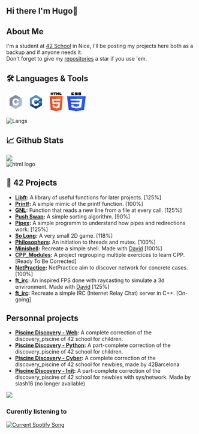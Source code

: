 ## Hi there I'm Hugo👋

## About Me
I'm a student at [42 School](https://42.fr/en/homepage/) in Nice, I'll be posting my projects here both as a backup and if anyone needs it. <br/>
Don't forget to give my [repositories](https://github.com/hlefevregit?tab=repositories) a star if you use 'em.

## 🛠️ Languages & Tools
<div align="left">
	<img src="https://github.com/flmarsou/flmarsou/blob/main/assets/languages/c.svg" alt="c logo" width="50" height="50"/>
	<img src="https://github.com/flmarsou/flmarsou/blob/main/assets/languages/cpp.svg" alt="cpp logo" width="50" height="50"/>
  	<img src="https://github.com/hlefevregit/hlefevregit/blob/main/assets/html-5-logo-svgrepo-com.svg" alt="html logo" width="50" height="50"/>
  	<img src="https://github.com/hlefevregit/hlefevregit/blob/main/assets/css.svg" alt="html logo" width="50" height="50"/>
</div>

![Langs](https://github-readme-stats.vercel.app/api/top-langs/?username=hlefevregit&theme=react&show_icons=true&hide_border=true&layout=compact)

## 📈 Github Stats
<div style="display: flex; justify-content: space-between;">
	<img src="https://github-readme-stats.vercel.app/api?username=hlefevregit&theme=react&show_icons=true&hide_border=true&count_private=true" style="width: 48%;">
<!-- 	<img src="https://github-readme-streak-stats.herokuapp.com/?user=hlefevregit&theme=react&hide_border=true" style="width: 51%;"> -->
</div>

<img src="https://github-profile-trophy.vercel.app/?username=hlefevregit&theme=darkhub&margin-w=15&margin-h=15" alt="html logo"/>

## 🔭 42 Projects
- **[Libft](https://github.com/hlefevregit/libft_gnl):** A library of useful functions for later projects. [125%]
- **[Printf](https://github.com/hlefevregit/ft_printf):** A simple mimic of the printf function. [100%]
- **[GNL](https://github.com/hlefevregit/libft_gnl):** Function that reads a new line from a file at every call. [125%]
- **[Push Swap](https://github.com/hlefevregit/push_swap):** A simple sorting algorithm. [90%]
- **[Pipex](https://github.com/hlefevregit/pipex):** A simple programm to understand how pipes and redirections work. [125%]
- **[So Long](https://github.com/hlefevregit/so_long):** A very small 2D game. [118%]
- **[Philosophers](https://github.com/hlefevregit/philo):** An initiation to threads and mutex. [100%]
- **[Minishell](https://github.com/hlefevregit/minishell):** Recreate a simple shell. Made with [David](https://github.com/kintox01) [100%]
- **[CPP_Modules](https://github.com/hlefevregit/CPP_Modules):** A project regrouping multiple exercices to learn CPP. [Ready To Be Corrected]
- **[NetPractice](https://github.com/hlefevregit/NetPractice):** NetPractice aim to discover network for concrete cases. [100%]
- **[ft_irc](https://github.com/hlefevregit/cub3d):** An inspired FPS done with raycasting to simulate a 3d environment. Made with [David](https://github.com/kintox01) [125%]
- **[ft_irc](https://github.com/hlefevregit/ft_irc):** Recreate a simple IRC (Internet Relay Chat) server in C++. [On-going]

## Personnal projects
- **[Piscine Discovery - Web](https://github.com/hlefevregit/piscine_discovery/tree/main/web):** A complete correction of the discovery_piscine of 42 school for children.
- **[Piscine Discovery - Python](https://github.com/hlefevregit/piscine_discovery/tree/main/python):** A part-complete correction of the discovery_piscine of 42 school for children.
- **[Piscine Discovery - Cyber](https://github.com/hlefevregit/piscine_discovery/tree/main/cybersec_discovery):** A complete correction of the discovery_piscine of 42 school for newbies, made by 42Barcelona
- **[Piscine Discovery - Init](https://github.com/hlefevregit/piscine_discovery/tree/main/init):** A part-complete correction of the discovery_piscine of 42 school for newbies with sys/network. Made by slash16 (no longer available)

[![](https://visitcount.itsvg.in/api?id=hlefevregit&label=Profile%20Views&color=0&icon=5&pretty=true)](https://visitcount.itsvg.in)

### Curently listening to
<a href="https://hougoooo.pythonanywhere.com/link">
  <img
    src="https://hougoooo.pythonanywhere.com"
    alt="Current Spotify Song"
  />
</a>
